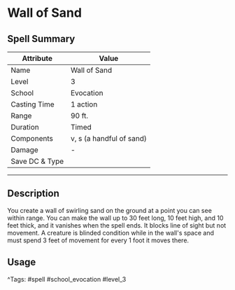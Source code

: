 # Wall of Sand

## Spell Summary

| Attribute        | Value                  |
|------------------|------------------------|
| Name             | Wall of Sand                 |
| Level            | 3                |
| School           | Evocation          |
| Casting Time     | 1 action              |
| Range            | 90 ft.            |
| Duration         | Timed             |
| Components       | v, s (a handful of sand)             |
| Damage           | -               |
| Save DC & Type   |              |

---

## Description

You create a wall of swirling sand on the ground at a point you can see within range. You can make the wall up to 30 feet long, 10 feet high, and 10 feet thick, and it vanishes when the spell ends. It blocks line of sight but not movement. A creature is blinded condition while in the wall's space and must spend 3 feet of movement for every 1 foot it moves there.

## Usage


^Tags: #spell #school_evocation #level_3